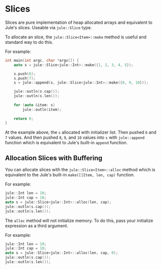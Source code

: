 # Slices

Slices are pure implementation of heap allocated arrays and equivalent to Jule's slices. Useable via `jule::Slice` type.

To allocate an slice, the `jule::Slice<Item>::make` method is useful and standard way to do this.

For example:
```cpp
int main(int argc, char *argv[]) {
    auto s = jule::Slice<jule::Int>::make({1, 2, 3, 4, 5});

    s.push(6);
    s.push(7);
    s = jule::append(s, jule::Slice<jule::Int>::make({8, 9, 10}));

    jule::outln(s.cap());
    jule::outln(s.len());
 
    for (auto &item: s)
        jule::outln(item);
 
    return 0;
}
```

At the example above, the `s` allocated with initializer list. Then pushed `6` and `7` values. And then pushed `8`, `9`, and `10` values into `s` with `jule::append` function which is equivalent to Jule's built-in `append` function.

## Allocation Slices with Buffering

You can allocate slices with the `jule::Slice<Item>::alloc` method which is equivalent to the Jule's built-in `make([]Item, len, cap)` function.

For example:
```cpp
jule::Int len = 10;
jule::Int cap = 10;
auto s = jule::Slice<jule::Int>::alloc(len, cap);
jule::outln(s.cap());
jule::outln(s.len());
```

The `alloc` method will not initialize memory. To do this, pass your initialize expression as a third argument.

For example:
```cpp
jule::Int len = 10;
jule::Int cap = 10;
auto s = jule::Slice<jule::Int>::alloc(len, cap, 0);
jule::outln(s.cap());
jule::outln(s.len());
```